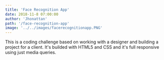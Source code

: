 ```yaml
---
title: 'Face Recognition App'
date: 2018-11-8 07:00:00
author: 'Jhonattan'
path: '/face-recognition-app'
image: '../../images/facerecognitionapp.PNG'
---
```


This is a coding challenge based on working with a designer and building a project for a client. It's builded with HTML5 and CSS and it's full responsive using just media queries.

